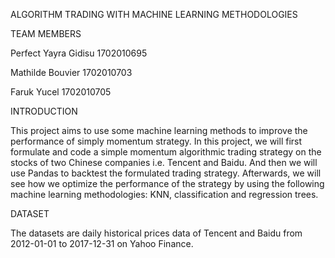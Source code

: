 ALGORITHM TRADING WITH MACHINE LEARNING METHODOLOGIES




TEAM MEMBERS

Perfect Yayra Gidisu 1702010695

Mathilde Bouvier 1702010703

Faruk Yucel 1702010705




INTRODUCTION

This project aims to use some machine learning methods to improve the performance of simply momentum strategy. 
In this project, we will first formulate and code a simple momentum algorithmic trading strategy on the stocks of two Chinese companies i.e. Tencent and Baidu. And then we will use Pandas to backtest the formulated trading strategy. Afterwards, we will see how we optimize the performance of the strategy by using the following machine learning methodologies: KNN, classification and regression trees.  




DATASET

The datasets are daily historical prices data of Tencent and Baidu from 2012-01-01 to 2017-12-31 on Yahoo Finance.

